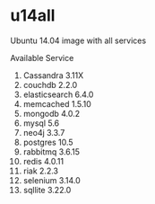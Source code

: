 # u14all
Ubuntu 14.04 image with all services

Available Service
  1.  Cassandra 3.11X
  2.  couchdb 2.2.0
  3.  elasticsearch 6.4.0
  4.  memcached 1.5.10
  5.  mongodb 4.0.2
  6.  mysql 5.6
  7.  neo4j 3.3.7
  8.  postgres 10.5
  9.  rabbitmq 3.6.15
 10.  redis 4.0.11
 11.  riak 2.2.3
 12.  selenium 3.14.0
 13.  sqllite 3.22.0
